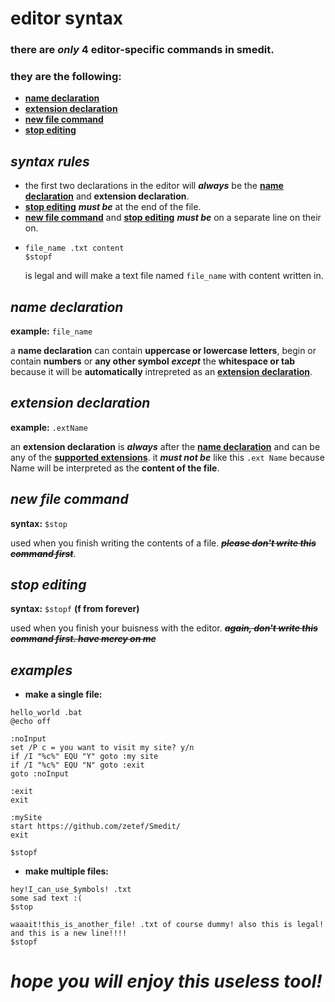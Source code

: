 # editor syntax

### there are **_only_** **4 editor-specific commands** in smedit.
### they are the following:
- [**name declaration**](https://github.com/zetef/Smedit/new/master#name-declaration)
- [**extension declaration**](https://github.com/zetef/Smedit/new/master#extension-declaration)
- [**new file command**](https://github.com/zetef/Smedit/new/master#new-file-command)
- [**stop editing**](https://github.com/zetef/Smedit/new/master#stop-editing)

## **_syntax rules_**
  - the first two declarations in the editor will **_always_** be the [**name declaration**](https://github.com/zetef/Smedit/new/master#name-declaration) and **extension declaration**.
  - [**stop editing**](https://github.com/zetef/Smedit/new/master#stop-editing) **_must be_** at the end of the file.
  - [**new file command**](https://github.com/zetef/Smedit/new/master#new-file-command) and [**stop editing**](https://github.com/zetef/Smedit/new/master#stop-editing) **_must be_** on a separate line on their on.
  - ```
    file_name .txt content
    $stopf
    ```
    is legal and will make a text file named `file_name` with content written in.
    
## **_name declaration_**
  **example:** `file_name`
  
  a **name declaration** can contain **uppercase or lowercase letters**, begin or contain **numbers** or **any other symbol** **_except_** the **whitespace or tab** because it will be **automatically** intrepreted as an [**extension declaration**](https://github.com/zetef/Smedit/new/master#extension-declaration).
  
## **_extension declaration_**
  **example:** `.extName`
  
  an **extension declaration** is **_always_** after the [**name declaration**](https://github.com/zetef/Smedit/new/master#name-declaration) and can be any of the [**supported extensions**](https://en.wikipedia.org/wiki/List_of_file_formats#Archive_and_compressed). it **_must not be_** like this `.ext Name` because Name will be interpreted as the **content of the file**.
  
## **_new file command_**
  **syntax:** `$stop`
  
  used when you finish writing the contents of a file. ~~**_please don't write this command first_**~~.
  
## **_stop editing_**
  **syntax:** `$stopf` **(f from forever)**
  
  used when you finish your buisness with the editor. ~~**_again, don't write this command first. have mercy on me_**~~
  
  
 ## **_examples_**
  - **make a single file:**
  ```
  hello_world .bat
  @echo off
  
  :noInput
  set /P c = you want to visit my site? y/n
  if /I "%c%" EQU "Y" goto :my site
  if /I "%c%" EQU "N" goto :exit
  goto :noInput
  
  :exit
  exit

  :mySite
  start https://github.com/zetef/Smedit/
  exit
 
  $stopf
  ```
  
  - **make multiple files:**
  ```
  hey!I_can_use_$ymbols! .txt
  some sad text :(
  $stop
  
  waaait!this_is_another_file! .txt of course dummy! also this is legal!
  and this is a new line!!!!
  $stopf
  ```
  
  
  
  # **_hope you will enjoy this useless tool!_**
